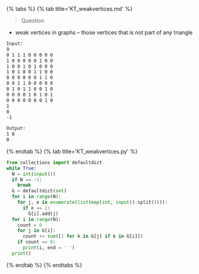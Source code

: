 {% tabs %}
{% tab title='KT_weakvertices.md' %}

> Question

* weak vertices in graphs – those vertices that is not part of any triangle

```txt
Input:
9
0 1 1 1 0 0 0 0 0
1 0 0 0 0 0 1 0 0
1 0 0 1 0 1 0 0 0
1 0 1 0 0 1 1 0 0
0 0 0 0 0 0 1 1 0
0 0 1 1 0 0 0 0 0
0 1 0 1 1 0 0 1 0
0 0 0 0 1 0 1 0 1
0 0 0 0 0 0 0 1 0
1
0
-1

Output:
1 8
0
```

{% endtab %}
{% tab title='KT_weakvertices.py' %}

```py
from collections import defaultdict
while True:
  N = int(input())
  if N == -1:
    break
  G = defaultdict(set)
  for i in range(N):
    for j, e in enumerate(list(map(int, input().split()))):
      if e == 1:
        G[i].add(j)
  for i in range(N):
    count = 0
    for j in G[i]:
      count += sum([1 for k in G[j] if k in G[i]])
    if count == 0:
      print(i, end = ' ')
  print()
```

{% endtab %}
{% endtabs %}
